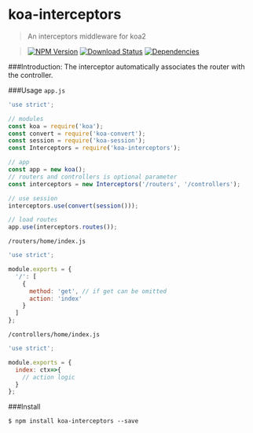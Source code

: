 koa-interceptors
================

>An interceptors middleware for koa2

>[![NPM Version][npm-image]][npm-url]
>[![Download Status][download-image]][npm-url]
>[![Dependencies][david-image]][david-url]

###Introduction:
The interceptor automatically associates the router with the controller.

###Usage
`app.js`
```js
'use strict';

// modules
const koa = require('koa');
const convert = require('koa-convert');
const session = require('koa-session');
const Interceptors = require('koa-interceptors');

// app
const app = new koa();
// routers and controllers is optional parameter
const interceptors = new Interceptors('/routers', '/controllers');

// use session
interceptors.use(convert(session()));

// load routes
app.use(interceptors.routes());
```

`/routers/home/index.js`
```js
'use strict';

module.exports = {
  '/': [
    {
      method: 'get', // if get can be omitted
      action: 'index'
    }
  ]
};
```

`/controllers/home/index.js`
```js
'use strict';

module.exports = {
  index: ctx=>{
    // action logic
  }
};
```

###Install
```
$ npm install koa-interceptors --save
```

[npm-image]: http://img.shields.io/npm/v/koa-interceptors.svg?style=flat-square
[npm-url]: https://www.npmjs.org/package/koa-interceptors
[download-image]: http://img.shields.io/npm/dm/koa-interceptors.svg?style=flat-square
[david-image]: http://img.shields.io/david/nuintun/koa-interceptors.svg?style=flat-square
[david-url]: https://david-dm.org/nuintun/koa-interceptors
